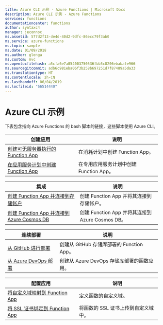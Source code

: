 ```yaml
---
title: Azure CLI 示例 - Azure Functions | Microsoft Docs
description: Azure CLI 示例 - Azure Functions
services: functions
documentationcenter: functions
author: syntaxc4
manager: jeconnoc
ms.assetid: 577d2f13-de4d-40d2-9dfc-86ecc79f3ab0
ms.service: azure-functions
ms.topic: sample
ms.date: 01/09/2018
ms.author: glenga
ms.custom: mvc
ms.openlocfilehash: a5cfa6e7a054003750536fbb5c8206ebabafe966
ms.sourcegitcommit: adb6c981eba06f3b258b697251d7f87489a5da33
ms.translationtype: HT
ms.contentlocale: zh-CN
ms.lasthandoff: 06/04/2019
ms.locfileid: "66514440"
---
```

# <a name="azure-cli-samples"></a>Azure CLI 示例

下表包含指向 Azure Functions 的 bash 脚本的链接，这些脚本使用 Azure CLI。

<a id="create"></a>

| 创建应用 | 说明 |
|---|---|
| [创建可无服务器执行的 Function App](scripts/functions-cli-create-serverless.md) | 在消耗计划中创建 Function App。  |
| [在应用服务计划中创建 Function App](scripts/functions-cli-create-app-service-plan.md) | 在专用应用服务计划中创建 Function App。 |

| 集成 | 说明|
|---|---|
| [创建 Function App 并连接到存储帐户](scripts/functions-cli-create-function-app-connect-to-storage-account.md) | 创建 Function App 并将其连接到存储帐户。 |
| [创建 Function App 并连接到 Azure Cosmos DB](scripts/functions-cli-create-function-app-connect-to-cosmos-db.md) | 创建 Function App 并将其连接到 Azure Cosmos DB。 |

| 连续部署 | 说明|
|---|---|
| [从 GitHub 进行部署](scripts/functions-cli-create-function-app-github-continuous.md) | 创建从 GitHub 存储库部署的 Function App。  |
| [从 Azure DevOps 部署](scripts/functions-cli-create-function-app-vsts-continuous.md) | 创建从 Azure DevOps 存储库部署的函数应用。  |

| 配置应用 | 说明 |
|---|---|
| [将自定义域映射到 Function App](scripts/functions-cli-configure-custom-domain.md) | 定义函数的自定义域。  |
| [将 SSL 证书绑定到 Function App](scripts/functions-cli-configure-ssl-certificate.md)  |  将函数的 SSL 证书上传到自定义域中。 |

<!---

|**Scale app**||

|**Connect app to resources**||
-->

